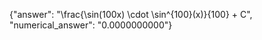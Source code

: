 {"answer": "\\frac{\\sin(100x) \\cdot \\sin^{100}(x)}{100} + C", "numerical_answer": "0.0000000000"}